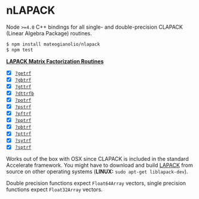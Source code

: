# nLAPACK

Node `>=4.0` C++ bindings for all single- and double-precision CLAPACK (Linear Algebra Package) routines.

```bash
$ npm install mateogianolio/nlapack
$ npm test
```

**[LAPACK Matrix Factorization Routines](https://software.intel.com/en-us/node/468680)**
- [x] [`?getrf`](https://software.intel.com/node/42740a2c-4898-4efa-88b9-94ca6eaac4db)
- [x] [`?gbtrf`](https://software.intel.com/node/045b7e16-b40d-4440-80fb-e0e406544c5d)
- [x] [`?gttrf`](https://software.intel.com/node/20841474-62ac-440c-a4a6-4a750ebe3468)
- [x] [`?dttrfb`](https://software.intel.com/node/b6d2c49a-748a-4806-ac69-6c125c5ddc89)
- [x] [`?potrf`](https://software.intel.com/node/526c0ad5-b853-4aac-b27a-e631ee80f066)
- [x] [`?pstrf`](https://software.intel.com/node/e061ee7e-9e3a-485f-bc08-6255ea926250)
- [x] [`?pftrf`](https://software.intel.com/node/baf8fa42-4089-4a7f-b458-90579ef970f8)
- [x] [`?pptrf`](https://software.intel.com/node/a2934477-60d2-40b4-b07d-2ad982989c47)
- [x] [`?pbtrf`](https://software.intel.com/node/bc3b6a9a-6ac2-4054-aab1-f2cd32f1b051)
- [x] [`?pttrf`](https://software.intel.com/node/9ec992f0-6e90-4ae6-8a4e-b02976e4c06a)
- [x] [`?sytrf`](https://software.intel.com/node/3aae6840-280f-44c9-9865-38ad3a13285c)
- [x] [`?sptrf`](https://software.intel.com/node/944f7cc2-ee39-40e8-82e1-0adeca0dd455)

Works out of the box with OSX since CLAPACK is included in the standard Accelerate framework. You might have to download and build [LAPACK](http://www.netlib.org/lapack/#_lapack_version_3_6_0) from source on other operating systems (**LINUX:** `sudo apt-get liblapack-dev`).

Double precision functions expect `Float64Array` vectors, single precision functions expect `Float32Array` vectors.
